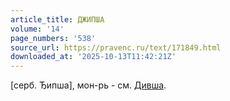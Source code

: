 ```yaml
---
article_title: ДЖИПША
volume: '14'
page_numbers: '538'
source_url: https://pravenc.ru/text/171849.html
downloaded_at: '2025-10-13T11:42:21Z'
---
```


[серб. Ђипша], мон-рь - см. [Дивша](https://pravenc.ru/text/Дивша.html).
